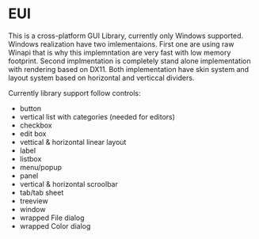 # EUI

This is a cross-platform GUI Library, currently only Windows supported. Windows realization have
two imlementaions. First one are using raw Winapi that is why this implemntation are very fast with low
memory footprint. Second implmentation is completely stand alone implementation with rendering
based on DX11. Both implementation have skin system and layout system based on horizontal and verticcal
dividers.

Currently library support follow controls:
- button
- vertical list with categories (needed for editors)
- checkbox
- edit box
- vettical & horizontal linear layout
- label
- listbox
- menu/popup
- panel
- vertical & horizontal scroolbar
- tab/tab sheet
- treeview
- window
- wrapped File dialog
- wrapped Color dialog
